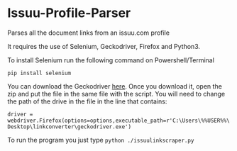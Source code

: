 # Issuu-Profile-Parser
Parses all the document links from an issuu.com profile

It requires the use of Selenium, Geckodriver, Firefox and Python3.

To install Selenium run the following command on Powershell/Terminal

`pip install selenium`

You can download the Geckodriver [here](https://github.com/mozilla/geckodriver/releases). Once you download it, open the zip and put
the file in the same file with the script. You will need to change the path of the drive in the file in the line that contains: 

`driver = webdriver.Firefox(options=options,executable_path=r'C:\Users\%%USER%%\Desktop\linkconverter\geckodriver.exe')`

To run the program you just type `python ./issuulinkscraper.py`
